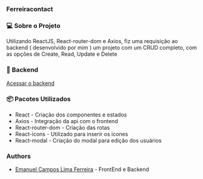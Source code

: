 ### Ferreiracontact

### :computer: Sobre o Projeto

Utilizando ReactJS, React-router-dom e Axios, fiz uma requisição ao backend ( desenvolvido por mim ) um projeto com um
CRUD completo, com as opções de Create, Read, Update e Delete

### :satellite: Backend
[Acessar o backend](https://github.com/EmanuelCampos/Aircnc-backend)

### :package: Pacotes Utilizados
* React - Criação dos componentes e estados
* Axios - Integração da api com o frontend
* React-router-dom - Criação das rotas
* React-icons - Utilizado para inserir os icones
* React-modal - Criação do modal para edição dos usuários



### Authors

* [Emanuel Campos Lima Ferreira](https://github.com/EmanuelCampos/) - FrontEnd e Backend